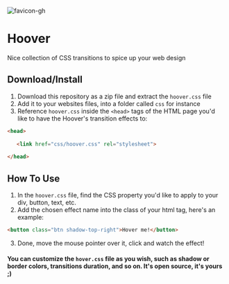 ![favicon-gh](https://user-images.githubusercontent.com/39766031/187017920-83420b57-3385-45a8-b8df-406202d2c12e.png)

# Hoover
Nice collection of CSS transitions to spice up your web design

## Download/Install
1. Download this repository as a zip file and extract the `hoover.css` file
2. Add it to your websites files, into a folder called `css` for instance
3. Reference `hoover.css` inside the `<head>` tags of the HTML page you'd like to have the Hoover's transition effects to:
```html 
<head>
  
   <link href="css/hoover.css" rel="stylesheet">
  
</head>
``` 


## How To Use
1. In the `hoover.css` file, find the CSS property you'd like to apply to your div, button, text, etc.
2. Add the chosen effect name into the class of your html tag, here's an example:
```html
<button class="btn shadow-top-right">Hover me!</button>
```
3. Done, move the mouse pointer over it, click and watch the effect!

#### You can customize the `hover.css` file as you wish, such as shadow or border colors, transitions duration, and so on. It's open source, it's yours ;)
